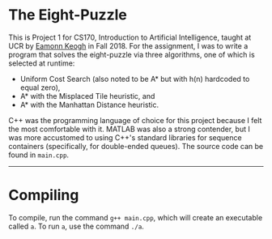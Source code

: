 # The Eight-Puzzle

This is Project 1 for CS170, Introduction to Artificial Intelligence, taught at UCR by [Eamonn Keogh](https://www.cs.ucr.edu/~eamonn/) in Fall 2018. For the assignment, I was to write a program that solves the eight-puzzle via three algorithms, one of which is selected at runtime:
* Uniform Cost Search (also noted to be A\* but with h(n) hardcoded to equal zero),
* A\* with the Misplaced Tile heuristic, and
* A\* with the Manhattan Distance heuristic.

C++ was the programming language of choice for this project because I felt the most comfortable with it. MATLAB was also a strong contender, but I was more accustomed to using C++'s standard libraries for sequence containers (specifically, for double-ended queues). The source code can be found in `main.cpp`.
___________

# Compiling
To compile, run the command `g++ main.cpp`, which will create an executable called `a`. To run `a`, use the command `./a`.
